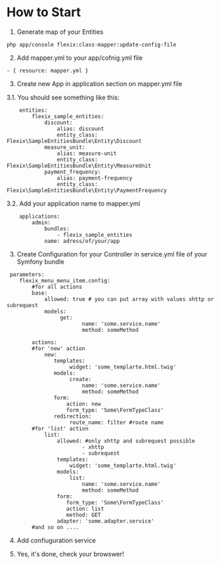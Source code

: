 # How to Start
1. Generate map of your Entities
 ```
php app/console flexix:class-mapper:update-config-file
```
2. Add mapper.yml to your app/cofnig.yml file 
 ```
 - { resource: mapper.yml }
```
3. Create new App in application section on mapper.yml file

 3.1. You should see something like this:
```
    entities:
        flexix_sample_entities:
            discount:
                alias: discount
                entity_class: Flexix\SampleEntitiesBundle\Entity\Discount
            measure_unit:
                alias: measure-unit
                entity_class: Flexix\SampleEntitiesBundle\Entity\MeasureUnit
            payment_frequency:
                alias: payment-frequency
                entity_class: Flexix\SampleEntitiesBundle\Entity\PaymentFrequency
```

 3.2. Add your application name to mapper.yml
```
    applications:
        admin:
            bundles:
                - flexix_sample_entities
            name: adress/of/your/app
```
3. Create Configuration for your Controller in service.yml file of your Symfony bundle

````
 parameters:    
    flexix_menu_menu_item.config: 
        #for all actions
        base:
            allowed: true # you can put array with values xhttp or subrequest
            models:
                 get:
                        name: 'some.service.name'
                        method: someMethod
   
        actions: 
        #for 'new' action
            new:
               templates:
                    widget: 'some_templarte.html.twig'
               models:
                    create:
                        name: 'some.service.name'
                        method: someMethod
               form: 
                   action: new 
                   form_type: 'Some\FormTypeClass'
               redirection: 
                    route_name: filter #route name
        #for 'list' action            
            list:
                allowed: #only xhttp and subrequest possible
                        - xhttp
                        - subrequest
                templates:
                    widget: 'some_templarte.html.twig' 
                models:
                    list:
                        name: 'some.service.name'
                        method: someMethod
                form: 
                   form_type: 'Some\FormTypeClass'
                   action: list
                   method: GET
                adapter: 'some.adapter.service'
        #and so on ....        
````

4. Add confiuguration service


5. Yes, it's done, check your browswer!
